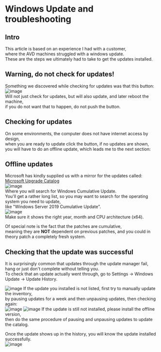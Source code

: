 # Windows Update and troubleshooting
## Intro
This article is based on an experience I had with a customer,  
where the AVD machines struggled with a windows update.  
These are the steps we ultimately had to take to get the updates installed.

## Warning, do not check for updates!  
Something we discovered while checking for updates was that this button:  
![image](https://github.com/user-attachments/assets/355cf283-5b60-41fd-a572-2f3840bcbac0)  
Will not just check for updates, but will also update, and later reboot the machine,  
if you do not want that to happen, do not push the button.  

## Checking for updates
On some environments, the computer does not have internet access by design,  
when you are ready to update click the button, if no updates are shown,  
you will have to do an offline update, which leads me to the next section:  

## Offline updates
Microsoft has kindly supplied us with a mirror for the updates called:  
[Microsoft Upgrade Catalog](https://www.catalog.update.microsoft.com/Home.aspx)  
![image](https://github.com/user-attachments/assets/2d862ad8-3857-49d9-ade5-4285f7f0a732)  
Where you will search for Windows Cumulative Update.  
You'll get a rather long list, so you may want to search for the operating system you need to update,  
like "Windows Server 2019 Cumulative Update".  
![image](https://github.com/user-attachments/assets/8f29b637-b538-4d99-b918-4f7c6e2c1fbd)  
Make sure it shows the right year, month and CPU architecture (x64).  
  
Of special note is the fact that the patches are cumulative,  
meaning they are **NOT** dependent on previous patches, and you could in theory patch a completely fresh system.  

## Checking that the update was successful
It is surprisingly common that updates through the update manager fail, hang or just don't complete without telling you.  
To check that an update actually went through, go to Settings -> Windows Update -> Update History.  

![image](https://github.com/user-attachments/assets/5b959f43-44f7-4d77-b7d0-6140eecb90ff)
If the update you installed is not listed, first try to manually update the inventory,  
by pausing updates for a week and then unpausing updates, then checking again:  
![image](https://github.com/user-attachments/assets/537ae498-5870-4090-b42c-f4a814319f39)
![image](https://github.com/user-attachments/assets/7f31bdf7-f39d-43ab-b0a6-bd5c1dc3953c)
If the update is still not installed, please install the offline version,  
then do the same procedure of pausing and unpausing updates to update the catalog.  

Once the update shows up in the history, you will know the update installed successfully.  
![image](https://github.com/user-attachments/assets/875fcf53-b43a-403d-8a50-8222210fa33b)






